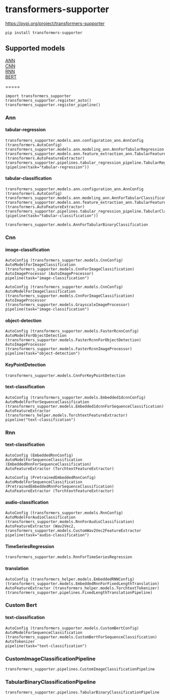 # transformers-supporter

https://pypi.org/project/transformers-supporter
```
pip install transformers-supporter
```

## Supported models

[ANN](README_ann.md)  
[CNN](README_cnn.md)  
[RNN](README_rnn.md)  
[BERT](README_bert.md)

=====

```
import transformers_supporter
transformers_supporter.register_auto()
transformers_supporter.register_pipeline()
```

### Ann


#### tabular-regression

```
transformers_supporter.models.ann.configuration_ann.AnnConfig (transformers.AutoConfig)
transformers_supporter.models.ann.modeling_ann.AnnForTabularRegression
transformers_supporter.models.ann.feature_extraction_ann.TabularFeatureExtractor (transformers.AutoFeatureExtractor)
transformers_supporter.pipelines.tabular_regression_pipeline.TabularRegressionPipeline (pipeline(task="tabular-regression"))
```

#### tabular-classification

```
transformers_supporter.models.ann.configuration_ann.AnnConfig (transformers.AutoConfig)
transformers_supporter.models.ann.modeling_ann.AnnForTabularClassification
transformers_supporter.models.ann.feature_extraction_ann.TabularFeatureExtractor (transformers.AutoFeatureExtractor)
transformers_supporter.pipelines.tabular_regression_pipeline.TabularClassificationPipeline (pipeline(task="tabular-classification"))
```


```
transformers_supporter.models.AnnForTabularBinaryClassification
```

### Cnn

#### image-classification

```
AutoConfig (transformers_supporter.models.CnnConfig)
AutoModelForImageClassification (transformers_supporter.models.CnnForImageClassification)
AutoImageProcessor (AutoImageProcessor)
pipeline(task="image-classification")
```

```
AutoConfig (transformers_supporter.models.CnnConfig)
AutoModelForImageClassification (transformers_supporter.models.CnnForImageClassification)
AutoImageProcessor (transformers_supporter.models.GrayscaleImageProcessor)
pipeline(task="image-classification")
```

#### object-detection

```
AutoConfig (transformers_supporter.models.FasterRcnnConfig)
AutoModelForObjectDetection (transformers_supporter.models.FasterRcnnForObjectDetection)
AutoImageProcessor (transformers_supporter.models.FasterRcnnImageProcessor)
pipeline(task="object-detection")
```

#### KeyPointDetection
```
transformers_supporter.models.CnnForKeyPointDetection
```

#### text-classification

```
AutoConfig (transformers_supporter.models.Embedded1dcnnConfig)
AutoModelForForSequenceClassification (transformers_supporter.models.Embedded1dcnnForSequenceClassification)
AutoFeatureExtractor (transformers_helper.models.TorchtextFeatureExtractor)
pipeline("text-classification")
```

### Rnn

#### text-classification

```
AutoConfig (EmbeddedRnnConfig)
AutoModelForSequenceClassification (EmbeddedRnnForSequenceClassification)
AutoFeatureExtractor (TorchtextFeatureExtractor)
```

```
AutoConfig (PretrainedEmbeddedRnnConfig)
AutoModelForSequenceClassification (PretrainedEmbeddedRnnForSequenceClassification)
AutoFeatureExtractor (TorchtextFeatureExtractor)
```

#### audio-classification

```
AutoConfig (transformers_supporter.models.RnnConfig)
AutoModelForAudioClassification (transformers_supporter.models.RnnForAudioClassification)
AutoFeatureExtractor (Wav2Vec2, transformers_supporter.models.CustomWav2Vec2FeatureExtractor
pipeline(task="audio-classification")
```

#### TimeSeriesRegression

```
transformers_supporter.models.RnnForTimeSeriesRegression
```

#### translation

```
AutoConfig (transformers_helper.models.EmbeddedRNNConfig)
(transformers_supporter.models.EmbeddedRnnForFixedLengthTranslation)
AutoFeatureExtractor (transformers_helper.models.TorchtextTokenizer)
(transformers_supporter.pipelines.FixedLengthTranslationPipeline)
```

### Custom Bert

#### text-classification

```
AutoConfig (transformers_supporter.models.CustomBertConfig)
AutoModelForSequenceClassification (transformers_supporter.models.CustomBertForSequenceClassification)
AutoTokenizer
pipeline(task="text-classification")
```



### CustomImageClassificationPipeline

```
transformers_supporter.pipelines.CustomImageClassificationPipeline
```

### TabularBinaryClassificationPipeline

```
transformers_supporter.pipelines.TabularBinaryClassificationPipeline
```

